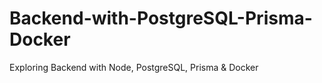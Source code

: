 # Backend-with-PostgreSQL-Prisma-Docker
Exploring Backend with Node, PostgreSQL, Prisma &amp; Docker
